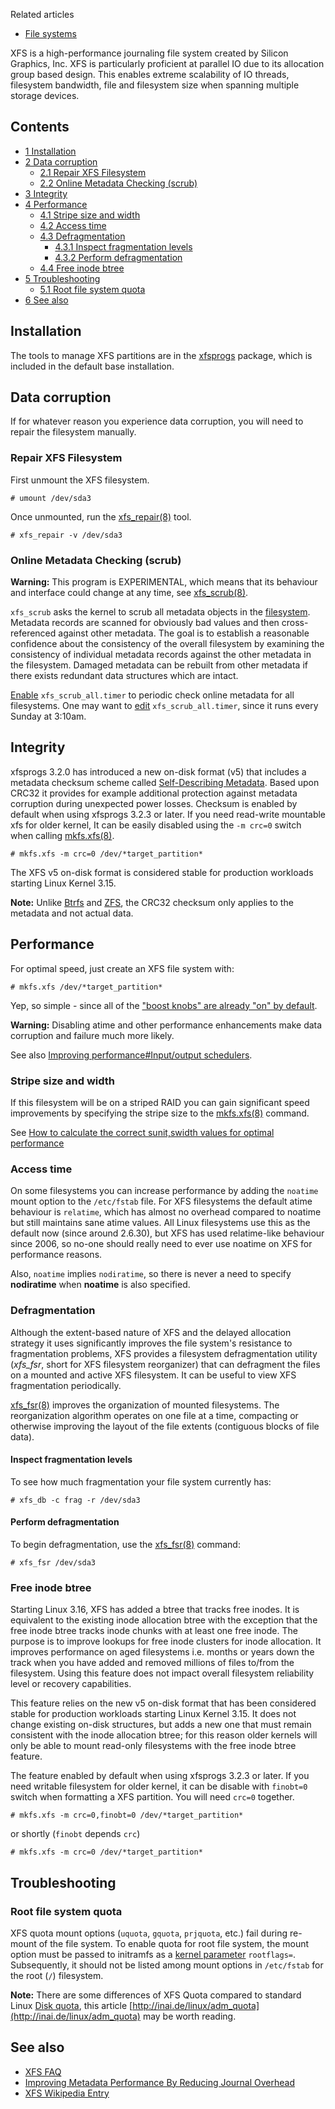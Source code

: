 Related articles

*   [File systems](/index.php/File_systems "File systems")

XFS is a high-performance journaling file system created by Silicon Graphics, Inc. XFS is particularly proficient at parallel IO due to its allocation group based design. This enables extreme scalability of IO threads, filesystem bandwidth, file and filesystem size when spanning multiple storage devices.

## Contents

*   [1 Installation](#Installation)
*   [2 Data corruption](#Data_corruption)
    *   [2.1 Repair XFS Filesystem](#Repair_XFS_Filesystem)
    *   [2.2 Online Metadata Checking (scrub)](#Online_Metadata_Checking_(scrub))
*   [3 Integrity](#Integrity)
*   [4 Performance](#Performance)
    *   [4.1 Stripe size and width](#Stripe_size_and_width)
    *   [4.2 Access time](#Access_time)
    *   [4.3 Defragmentation](#Defragmentation)
        *   [4.3.1 Inspect fragmentation levels](#Inspect_fragmentation_levels)
        *   [4.3.2 Perform defragmentation](#Perform_defragmentation)
    *   [4.4 Free inode btree](#Free_inode_btree)
*   [5 Troubleshooting](#Troubleshooting)
    *   [5.1 Root file system quota](#Root_file_system_quota)
*   [6 See also](#See_also)

## Installation

The tools to manage XFS partitions are in the [xfsprogs](https://www.archlinux.org/packages/?name=xfsprogs) package, which is included in the default base installation.

## Data corruption

If for whatever reason you experience data corruption, you will need to repair the filesystem manually.

### Repair XFS Filesystem

First unmount the XFS filesystem.

```
# umount /dev/sda3

```

Once unmounted, run the [xfs_repair(8)](https://jlk.fjfi.cvut.cz/arch/manpages/man/xfs_repair.8) tool.

```
# xfs_repair -v /dev/sda3

```

### Online Metadata Checking (scrub)

**Warning:** This program is EXPERIMENTAL, which means that its behaviour and interface could change at any time, see [xfs_scrub(8)](https://jlk.fjfi.cvut.cz/arch/manpages/man/xfs_scrub.8).

`xfs_scrub` asks the kernel to scrub all metadata objects in the [filesystem](/index.php/Filesystem "Filesystem"). Metadata records are scanned for obviously bad values and then cross-referenced against other metadata. The goal is to establish a reasonable confidence about the consistency of the overall filesystem by examining the consistency of individual metadata records against the other metadata in the filesystem. Damaged metadata can be rebuilt from other metadata if there exists redundant data structures which are intact.

[Enable](/index.php/Enable "Enable") `xfs_scrub_all.timer` to periodic check online metadata for all filesystems. One may want to [edit](/index.php/Edit "Edit") `xfs_scrub_all.timer`, since it runs every Sunday at 3:10am.

## Integrity

xfsprogs 3.2.0 has introduced a new on-disk format (v5) that includes a metadata checksum scheme called [Self-Describing Metadata](https://www.kernel.org/doc/Documentation/filesystems/xfs-self-describing-metadata.txt). Based upon CRC32 it provides for example additional protection against metadata corruption during unexpected power losses. Checksum is enabled by default when using xfsprogs 3.2.3 or later. If you need read-write mountable xfs for older kernel, It can be easily disabled using the `-m crc=0` switch when calling [mkfs.xfs(8)](https://jlk.fjfi.cvut.cz/arch/manpages/man/mkfs.xfs.8).

```
# mkfs.xfs -m crc=0 /dev/*target_partition*

```

The XFS v5 on-disk format is considered stable for production workloads starting Linux Kernel 3.15.

**Note:** Unlike [Btrfs](/index.php/Btrfs "Btrfs") and [ZFS](/index.php/ZFS "ZFS"), the CRC32 checksum only applies to the metadata and not actual data.

## Performance

For optimal speed, just create an XFS file system with:

```
# mkfs.xfs /dev/*target_partition*

```

Yep, so simple - since all of the ["boost knobs" are already "on" by default](http://xfs.org/index.php/XFS_FAQ#Q:_I_want_to_tune_my_XFS_filesystems_for_.3Csomething.3E).

**Warning:** Disabling atime and other performance enhancements make data corruption and failure much more likely.

See also [Improving performance#Input/output schedulers](/index.php/Improving_performance#Input/output_schedulers "Improving performance").

### Stripe size and width

If this filesystem will be on a striped RAID you can gain significant speed improvements by specifying the stripe size to the [mkfs.xfs(8)](https://jlk.fjfi.cvut.cz/arch/manpages/man/mkfs.xfs.8) command.

See [How to calculate the correct sunit,swidth values for optimal performance](http://xfs.org/index.php/XFS_FAQ#Q:_How_to_calculate_the_correct_sunit.2Cswidth_values_for_optimal_performance)

### Access time

On some filesystems you can increase performance by adding the `noatime` mount option to the `/etc/fstab` file. For XFS filesystems the default atime behaviour is `relatime`, which has almost no overhead compared to noatime but still maintains sane atime values. All Linux filesystems use this as the default now (since around 2.6.30), but XFS has used relatime-like behaviour since 2006, so no-one should really need to ever use noatime on XFS for performance reasons.

Also, `noatime` implies `nodiratime`, so there is never a need to specify **nodiratime** when **noatime** is also specified.

### Defragmentation

Although the extent-based nature of XFS and the delayed allocation strategy it uses significantly improves the file system's resistance to fragmentation problems, XFS provides a filesystem defragmentation utility (*xfs_fsr*, short for XFS filesystem reorganizer) that can defragment the files on a mounted and active XFS filesystem. It can be useful to view XFS fragmentation periodically.

[xfs_fsr(8)](https://jlk.fjfi.cvut.cz/arch/manpages/man/xfs_fsr.8) improves the organization of mounted filesystems. The reorganization algorithm operates on one file at a time, compacting or otherwise improving the layout of the file extents (contiguous blocks of file data).

#### Inspect fragmentation levels

To see how much fragmentation your file system currently has:

```
# xfs_db -c frag -r /dev/sda3

```

#### Perform defragmentation

To begin defragmentation, use the [xfs_fsr(8)](https://jlk.fjfi.cvut.cz/arch/manpages/man/xfs_fsr.8) command:

```
# xfs_fsr /dev/sda3

```

### Free inode btree

Starting Linux 3.16, XFS has added a btree that tracks free inodes. It is equivalent to the existing inode allocation btree with the exception that the free inode btree tracks inode chunks with at least one free inode. The purpose is to improve lookups for free inode clusters for inode allocation. It improves performance on aged filesystems i.e. months or years down the track when you have added and removed millions of files to/from the filesystem. Using this feature does not impact overall filesystem reliability level or recovery capabilities.

This feature relies on the new v5 on-disk format that has been considered stable for production workloads starting Linux Kernel 3.15\. It does not change existing on-disk structures, but adds a new one that must remain consistent with the inode allocation btree; for this reason older kernels will only be able to mount read-only filesystems with the free inode btree feature.

The feature enabled by default when using xfsprogs 3.2.3 or later. If you need writable filesystem for older kernel, it can be disable with `finobt=0` switch when formatting a XFS partition. You will need `crc=0` together.

```
# mkfs.xfs -m crc=0,finobt=0 /dev/*target_partition*

```

or shortly (`finobt` depends `crc`)

```
# mkfs.xfs -m crc=0 /dev/*target_partition*

```

## Troubleshooting

### Root file system quota

XFS quota mount options (`uquota`, `gquota`, `prjquota`, etc.) fail during re-mount of the file system. To enable quota for root file system, the mount option must be passed to initramfs as a [kernel parameter](/index.php/Kernel_parameter "Kernel parameter") `rootflags=`. Subsequently, it should not be listed among mount options in `/etc/fstab` for the root (`/`) filesystem.

**Note:** There are some differences of XFS Quota compared to standard Linux [Disk quota](/index.php/Disk_quota "Disk quota"), this article [http://inai.de/linux/adm_quota](http://inai.de/linux/adm_quota) may be worth reading.

## See also

*   [XFS FAQ](http://xfs.org/index.php/XFS_FAQ)
*   [Improving Metadata Performance By Reducing Journal Overhead](http://xfs.org/index.php/Improving_Metadata_Performance_By_Reducing_Journal_Overhead)
*   [XFS Wikipedia Entry](https://en.wikipedia.org/wiki/XFS "wikipedia:XFS")